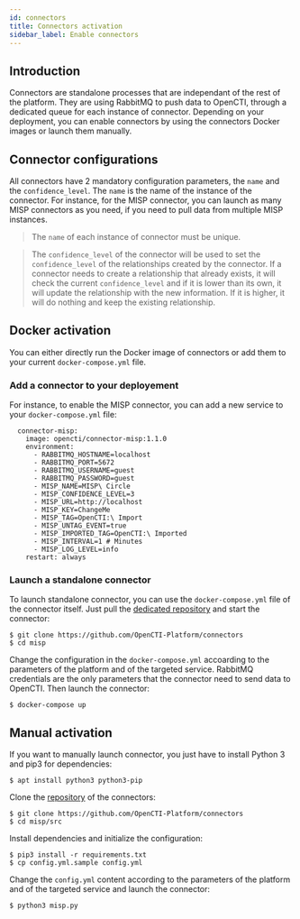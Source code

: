 ```yaml
---
id: connectors
title: Connectors activation
sidebar_label: Enable connectors
---
```


## Introduction

Connectors are standalone processes that are independant of the rest of the platform. They are using RabbitMQ to push data to OpenCTI, through a dedicated queue for each instance of connector. Depending on your deployment, you can enable connectors by using the connectors Docker images or launch them manually. 

## Connector configurations

All connectors have 2 mandatory configuration parameters, the `name` and the `confidence_level`. The `name` is the name of the instance of the connector. For instance, for the MISP connector, you can launch as many MISP connectors as you need, if you need to pull data from multiple MISP instances. 

> The `name` of each instance of connector must be unique.

> The `confidence_level` of the connector will be used to set the `confidence_level` of the relationships created by the connector. If a connector needs to create a relationship that already exists, it will check the current `confidence_level` and if it is lower than its own, it will update the relationship with the new information. If it is higher, it will do nothing and keep the existing relationship.

## Docker activation

You can either directly run the Docker image of connectors or add them to your current `docker-compose.yml` file.

### Add a connector to your deployement

For instance, to enable the MISP connector, you can add a new service to your `docker-compose.yml` file:

```
  connector-misp:
    image: opencti/connector-misp:1.1.0
    environment:
      - RABBITMQ_HOSTNAME=localhost
      - RABBITMQ_PORT=5672 
      - RABBITMQ_USERNAME=guest
      - RABBITMQ_PASSWORD=guest
      - MISP_NAME=MISP\ Circle
      - MISP_CONFIDENCE_LEVEL=3
      - MISP_URL=http://localhost
      - MISP_KEY=ChangeMe
      - MISP_TAG=OpenCTI:\ Import
      - MISP_UNTAG_EVENT=true
      - MISP_IMPORTED_TAG=OpenCTI:\ Imported
      - MISP_INTERVAL=1 # Minutes
      - MISP_LOG_LEVEL=info
    restart: always
 ```

### Launch a standalone connector

To launch standalone connector, you can use the `docker-compose.yml` file of the connector itself. Just pull the [dedicated repository](https://github.com/OpenCTI-Platform/connectors) and start the connector:

```
$ git clone https://github.com/OpenCTI-Platform/connectors
$ cd misp
```

Change the configuration in the `docker-compose.yml` accoarding to the parameters of the platform and of the targeted service. RabbitMQ credentials are the only parameters that the connector need to send data to OpenCTI. Then launch the connector:

```
$ docker-compose up
```

## Manual activation

If you want to manually launch connector, you just have to install Python 3 and pip3 for dependencies:

```
$ apt install python3 python3-pip
```

Clone the [repository](https://github.com/OpenCTI-Platform/connectors) of the connectors:

```
$ git clone https://github.com/OpenCTI-Platform/connectors
$ cd misp/src
```

Install dependencies and initialize the configuration:

```
$ pip3 install -r requirements.txt
$ cp config.yml.sample config.yml
```

Change the `config.yml` content according to the parameters of the platform and of the targeted service and launch the connector:

```
$ python3 misp.py
```



